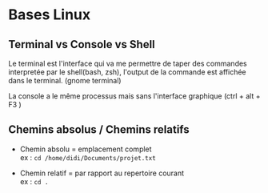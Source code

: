 # Bases Linux

## Terminal vs Console vs Shell

Le terminal est l'interface qui va me permettre de taper des commandes interpretée par le shell(bash, zsh), l'output de la commande est affichée dans le terminal.  (gnome terminal)

La console a le même processus mais sans l'interface graphique (ctrl + alt + F3 )

## Chemins absolus / Chemins relatifs

- Chemin absolu = emplacement complet  
ex : `cd /home/didi/Documents/projet.txt`

- Chemin relatif = par rapport au repertoire courant  
ex : `cd .`

## 